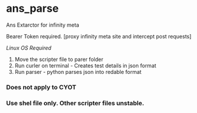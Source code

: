 # ans_parse
Ans Extarctor for infinity meta

Bearer Token required.
[proxy infinity meta site and intercept post requests]

_Linux OS Required_
1. Move the scripter file to parer folder
2. Run curler on terminal - Creates test details in json format
3. Run parser - python parses json into redable format

<h3>Does not apply to CYOT</h3>
<h3>Use shel file only. Other scripter files unstable.</h3>
